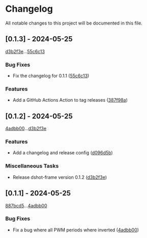 # Changelog

All notable changes to this project will be documented in this file.

## [0.1.3] - 2024-05-25

[d3b2f3e](d3b2f3ef9edd55484c57a544b14e6370cde08d7c)...[55c6c13](55c6c1301a6ef9e78aeea5925b87bd36d347ebde)

### Bug Fixes

- Fix the changelog for 0.1.1 ([55c6c13](55c6c1301a6ef9e78aeea5925b87bd36d347ebde))

### Features

- Add a GitHub Actions Action to tag releases ([387f98a](387f98a4a95f79a1d56488d4321866bc8f10ff6b))

## [0.1.2] - 2024-05-25

[4adbb00](4adbb00bbea75727781da42e5e9315a4aa50d979)...[d3b2f3e](d3b2f3ef9edd55484c57a544b14e6370cde08d7c)

### Features

- Add a changelog and release config ([d096d5b](d096d5b66d9f6183f086b4febf3c0c5155728b5f))

### Miscellaneous Tasks

- Release dshot-frame version 0.1.2 ([d3b2f3e](d3b2f3ef9edd55484c57a544b14e6370cde08d7c))

## [0.1.1] - 2024-05-25

[887bcd5](887bcd5f6170e6064510a9751f4fb0d45232fa83)...[4adbb00](4adbb00bbea75727781da42e5e9315a4aa50d979)

### Bug Fixes

- Fix a bug where all PWM periods where inverted ([4adbb00](4adbb00bbea75727781da42e5e9315a4aa50d979))

<!-- generated by git-cliff -->

